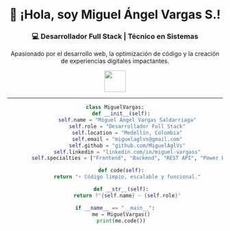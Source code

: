 <div align="center">

<h1>👋 ¡Hola, soy <b>Miguel Ángel Vargas S.</b>!</h1>
<h3>💻 Desarrollador Full Stack | Técnico en Sistemas</h3>
<p>Apasionado por el desarrollo web, la optimización de código y la creación de experiencias digitales impactantes.</p>

<img src="https://media.giphy.com/media/hvRJCLFzcasrR4ia7z/giphy.gif" width="50">

---

```python
class MiguelVargas:
    def __init__(self):
        self.name = "Miguel Ángel Vargas Saldarriaga"
        self.role = "Desarrollador Full Stack"
        self.location = "Medellín, Colombia"
        self.email = "miguelaglvs@gmail.com"
        self.github = "github.com/MiguelAglVs"
        self.linkedin = "linkedin.com/in/miguel-vargass"
        self.specialties = ["Frontend", "Backend", "REST API", "Power BI", "UX"]

    def code(self):
        return "⚡ Código limpio, escalable y funcional."

    def __str__(self):
        return f"{self.name} — {self.role}"

if __name__ == "__main__":
    me = MiguelVargas()
    print(me.code())

